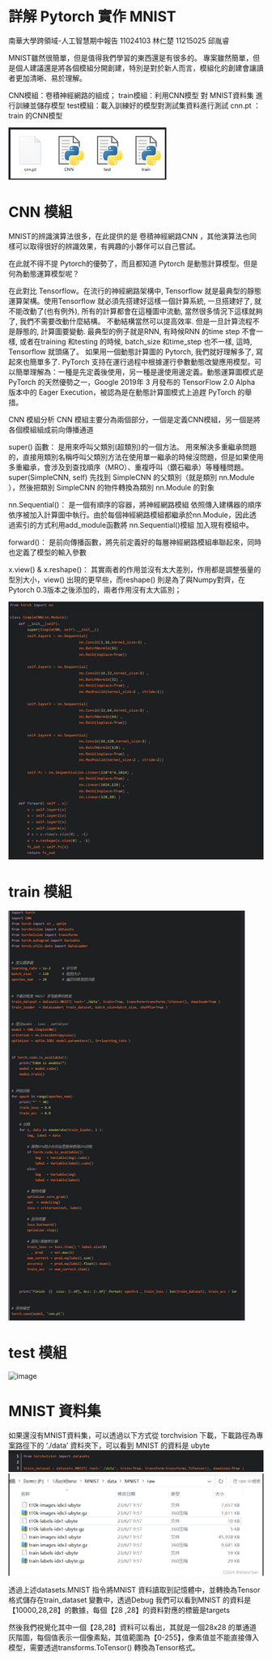 # 詳解 Pytorch 實作 MNIST
南華大學跨領域-人工智慧期中報告
11024103 林仁楚 11215025 邱胤睿

MNIST雖然很簡單，但是值得我們學習的東西還是有很多的。
專案雖然簡單，但是個人建議還是將各個模組分開創建，特別是對於新人而言，模組化的創建會讓讀者更加清晰、易於理解。

CNN模組：卷積神經網路的組成；
train模組：利用CNN模型 對 MNIST資料集 進行訓練並儲存模型
test模組：載入訓練好的模型對測試集資料進行測試
cnn.pt ： train 的CNN模型

![image](https://github.com/zipo0505/MINIST/blob/main/%E8%9E%A2%E5%B9%95%E6%93%B7%E5%8F%96%E7%95%AB%E9%9D%A2%202024-11-03%20150849.png?raw=true)
# CNN 模組
MNIST的辨識演算法很多，在此提供的是 卷積神經網路CNN ，其他演算法也同樣可以取得很好的辨識效果，有興趣的小夥伴可以自己嘗試。

在此就不得不提 Pytorch的優勢了，而且都知道 Pytorch 是動態計算模型。但是何為動態運算模型呢？

在此對比 Tensorflow。在流行的神經網路架構中, Tensorflow 就是最典型的靜態運算架構。使用Tensorflow 就必須先搭建好這樣一個計算系統, 一旦搭建好了, 就不能改動了(也有例外), 所有的計算都會在這種圖中流動, 當然很多情況下這樣就夠了, 我們不需要改動什麼結構。
不動結構當然可以提高效率. 但是一旦計算流程不是靜態的, 計算圖要變動. 最典型的例子就是RNN, 有時候RNN 的time step 不會一樣, 或者在training 和testing 的時候, batch_size 和time_step 也不一樣, 這時, Tensorflow 就頭痛了。
如果用一個動態計算圖的 Pytorch, 我們就好理解多了, 寫起來也簡單多了. PyTorch 支持在運行過程中根據運行參數動態改變應用模型。可以簡單理解為：一種是先定義後使用，另一種是邊使用邊定義。動態運算圖模式是 PyTorch 的天然優勢之一，Google 2019年 3 月發布的 TensorFlow 2.0 Alpha 版本中的 Eager Execution，被認為是在動態計算圖模式上追趕 PyTorch 的舉措。

CNN 模組分析
CNN 模組主要分為兩個部分，一個是定義CNN模組，另一個是將各個模組組成前向傳播通道

super() 函數： 是用來呼叫父類別(超類別)的一個方法。
用來解決多重繼承問題的，直接用類別名稱呼叫父類別方法在使用單一繼承的時候沒問題，但是如果使用多重繼承，會涉及到查找順序（MRO）、重複呼叫（鑽石繼承）等種種問題。
super(SimpleCNN, self) 先找到 SimpleCNN 的父類別（就是類別 nn.Module ），然後把類別 SimpleCNN 的物件轉換為類別 nn.Module 的對象

nn.Sequential()： 是一個有順序的容器，將神經網路模組 依照傳入建構器的順序依序被加入計算圖中執行。由於每個神經網路模組都繼承於nn.Module，因此透過索引的方式利用add_module函數將 nn.Sequential()模組 加入現有模組中。

forward()： 是前向傳播函數，將先前定義好的每層神經網路模組串聯起來，同時也定義了模型的輸入參數

x.view() & x.reshape()： 其實兩者的作用並沒有太大差別，作用都是調整張量的型別大小，view() 出現的更早些，而reshape() 則是為了與Numpy對齊，在Pytorch 0.3版本之後添加的，兩者作用沒有太大區別；

![image](https://github.com/zipo0505/MINIST/blob/main/%E8%9E%A2%E5%B9%95%E6%93%B7%E5%8F%96%E7%95%AB%E9%9D%A2%202024-11-03%20150454.png?raw=true)
# train 模組
![image](https://github.com/zipo0505/MINIST/blob/main/%E8%9E%A2%E5%B9%95%E6%93%B7%E5%8F%96%E7%95%AB%E9%9D%A2%202024-11-03%20145607.png?raw=true)
# test 模組
![image](https://github.com/user-attachments/assets/cc17038c-c9d8-4b8c-971d-c34dd8e33832)

# MNIST 資料集
如果還沒有MNIST資料集，可以透過以下方式從 torchvision 下載，下載路徑為專案路徑下的 ‘./data’ 資料夾下，可以看到 MNIST 的資料是 ubyte
![image](https://github.com/zipo0505/MINIST/blob/main/%E8%9E%A2%E5%B9%95%E6%93%B7%E5%8F%96%E7%95%AB%E9%9D%A2%202024-11-03%20150435.png?raw=true)
![image](https://github.com/zipo0505/MINIST/blob/main/%E8%9E%A2%E5%B9%95%E6%93%B7%E5%8F%96%E7%95%AB%E9%9D%A2%202024-11-03%20150418.png?raw=true)

透過上述datasets.MNIST 指令將MNIST 資料讀取到記憶體中，並轉換為Tensor 格式儲存在train_dataset 變數中，透過Debug 我們可以看到MNIST 的資料是【10000,28,28】的數據，每個【28 ,28】的資料對應的標籤是targets

然後我們視覺化其中一個【28,28】資料可以看出，其就是一個28x28 的單通道灰階圖，每個值表示一個像素點，其值範圍為【0-255】，像素值並不能直接傳入模型，需要透過transforms.ToTensor() 轉換為Tensor格式。
